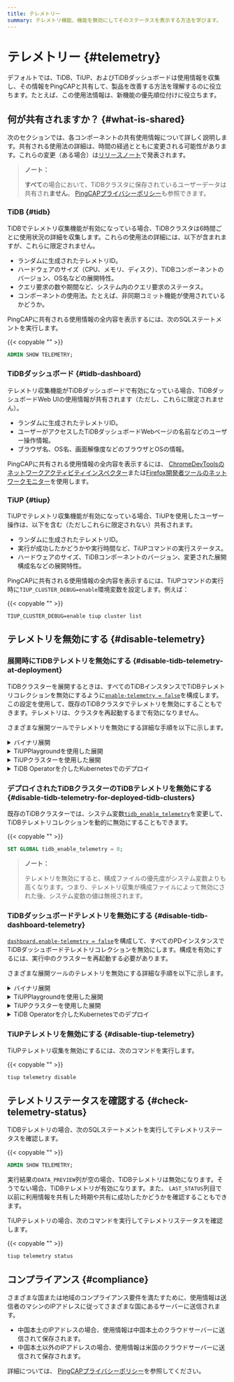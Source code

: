 ```yaml
---
title: テレメトリー
summary: テレメトリ機能、機能を無効にしてそのステータスを表示する方法を学びます。
---
```


# テレメトリー {#telemetry}

デフォルトでは、TiDB、TiUP、およびTiDBダッシュボードは使用情報を収集し、その情報をPingCAPと共有して、製品を改善する方法を理解するのに役立ちます。たとえば、この使用法情報は、新機能の優先順位付けに役立ちます。

## 何が共有されますか？ {#what-is-shared}

次のセクションでは、各コンポーネントの共有使用情報について詳しく説明します。共有される使用法の詳細は、時間の経過とともに変更される可能性があります。これらの変更（ある場合）は[リリースノート](/releases/release-notes.md)で発表されます。

> **ノート：**
>
> **すべて**の場合において、TiDBクラスタに保存されているユーザーデータは共有され<strong>ません</strong>。 [PingCAPプライバシーポリシー](https://pingcap.com/privacy-policy)も参照できます。

### TiDB {#tidb}

TiDBでテレメトリ収集機能が有効になっている場合、TiDBクラスタは6時間ごとに使用状況の詳細を収集します。これらの使用法の詳細には、以下が含まれますが、これらに限定されません。

-   ランダムに生成されたテレメトリID。
-   ハードウェアのサイズ（CPU、メモリ、ディスク）、TiDBコンポーネントのバージョン、OS名などの展開特性。
-   クエリ要求の数や期間など、システム内のクエリ要求のステータス。
-   コンポーネントの使用法。たとえば、非同期コミット機能が使用されているかどうか。

PingCAPに共有される使用情報の全内容を表示するには、次のSQLステートメントを実行します。

{{< copyable "" >}}

```sql
ADMIN SHOW TELEMETRY;
```

### TiDBダッシュボード {#tidb-dashboard}

テレメトリ収集機能がTiDBダッシュボードで有効になっている場合、TiDBダッシュボードWeb UIの使用情報が共有されます（ただし、これらに限定されません）。

-   ランダムに生成されたテレメトリID。
-   ユーザーがアクセスしたTiDBダッシュボードWebページの名前などのユーザー操作情報。
-   ブラウザ名、OS名、画面解像度などのブラウザとOSの情報。

PingCAPに共有される使用情報の全内容を表示するには、 [ChromeDevToolsのネットワークアクティビティインスペクター](https://developers.google.com/web/tools/chrome-devtools/network)または[Firefox開発者ツールのネットワークモニター](https://developer.mozilla.org/en-US/docs/Tools/Network_Monitor)を使用します。

### TiUP {#tiup}

TiUPでテレメトリ収集機能が有効になっている場合、TiUPを使用したユーザー操作は、以下を含む（ただしこれらに限定されない）共有されます。

-   ランダムに生成されたテレメトリID。
-   実行が成功したかどうかや実行時間など、TiUPコマンドの実行ステータス。
-   ハードウェアのサイズ、TiDBコンポーネントのバージョン、変更された展開構成名などの展開特性。

PingCAPに共有される使用情報の全内容を表示するには、TiUPコマンドの実行時に`TIUP_CLUSTER_DEBUG=enable`環境変数を設定します。例えば：

{{< copyable "" >}}

```shell
TIUP_CLUSTER_DEBUG=enable tiup cluster list
```

## テレメトリを無効にする {#disable-telemetry}

### 展開時にTiDBテレメトリを無効にする {#disable-tidb-telemetry-at-deployment}

TiDBクラスターを展開するときは、すべてのTiDBインスタンスでTiDBテレメトリコレクションを無効にするように[`enable-telemetry = false`](/tidb-configuration-file.md#enable-telemetry-new-in-v402)を構成します。この設定を使用して、既存のTiDBクラスタでテレメトリを無効にすることもできます。テレメトリは、クラスタを再起動するまで有効になりません。

さまざまな展開ツールでテレメトリを無効にする詳細な手順を以下に示します。

<details><summary>バイナリ展開</summary>

次の内容で構成ファイル`tidb_config.toml`を作成します。

{{< copyable "" >}}

```toml
enable-telemetry = false
```

上記の構成ファイルを有効にするには、TiDBを起動するときに`--config=tidb_config.toml`のコマンドラインパラメーターを指定します。

詳細については、 [TiDBConfiguration / コンフィグレーションオプション](/command-line-flags-for-tidb-configuration.md#--config)と[TiDBConfiguration / コンフィグレーションファイル](/tidb-configuration-file.md#enable-telemetry-new-in-v402)を参照してください。

</details>

<details><summary>TiUPPlaygroundを使用した展開</summary>

次の内容で構成ファイル`tidb_config.toml`を作成します。

{{< copyable "" >}}

```toml
enable-telemetry = false
```

TiUP Playgroundを起動するときは、上記の構成ファイルの`--db.config tidb_config.toml`コマンドラインパラメーターを指定して有効にします。例えば：

{{< copyable "" >}}

```shell
tiup playground --db.config tidb_config.toml
```

詳細については、 [ローカルTiDBクラスターをすばやくデプロイする](/tiup/tiup-playground.md)を参照してください。

</details>

<details><summary>TiUPクラスターを使用した展開</summary>

デプロイメントトポロジファイル`topology.yaml`を変更して、次のコンテンツを追加します。

{{< copyable "" >}}

```yaml
server_configs:
  tidb:
    enable-telemetry: false
```

</details>

<details><summary>TiDB Operatorを介したKubernetesでのデプロイ</summary>

`tidb-cluster.yaml`分の`spec.tidb.config.enable-telemetry: false`またはTidbClusterカスタムリソースを構成します。

詳細については、 [TiDB OperatorをKubernetesにデプロイ](https://docs.pingcap.com/tidb-in-kubernetes/stable/deploy-tidb-operator)を参照してください。

> **ノート：**
>
> この構成アイテムを有効にするには、 TiDB Operatorv1.1.3以降が必要です。

</details>

### デプロイされたTiDBクラスターのTiDBテレメトリを無効にする {#disable-tidb-telemetry-for-deployed-tidb-clusters}

既存のTiDBクラスターでは、システム変数[`tidb_enable_telemetry`](/system-variables.md#tidb_enable_telemetry-new-in-v402)を変更して、TiDBテレメトリコレクションを動的に無効にすることもできます。

{{< copyable "" >}}

```sql
SET GLOBAL tidb_enable_telemetry = 0;
```

> **ノート：**
>
> テレメトリを無効にすると、構成ファイルの優先度がシステム変数よりも高くなります。つまり、テレメトリ収集が構成ファイルによって無効にされた後、システム変数の値は無視されます。

### TiDBダッシュボードテレメトリを無効にする {#disable-tidb-dashboard-telemetry}

[`dashboard.enable-telemetry = false`](/pd-configuration-file.md#enable-telemetry)を構成して、すべてのPDインスタンスでTiDBダッシュボードテレメトリコレクションを無効にします。構成を有効にするには、実行中のクラスターを再起動する必要があります。

さまざまな展開ツールのテレメトリを無効にする詳細な手順を以下に示します。

<details><summary>バイナリ展開</summary>

次の内容で構成ファイル`pd_config.toml`を作成します。

{{< copyable "" >}}

```toml
[dashboard]
enable-telemetry = false
```

PDを開始するときに、 `--config=pd_config.toml`のコマンドラインパラメータを指定して有効にします。

詳細については、 [PDConfiguration / コンフィグレーションフラグ](/command-line-flags-for-pd-configuration.md#--config)と[PDConfiguration / コンフィグレーションファイル](/pd-configuration-file.md#enable-telemetry)を参照してください。

</details>

<details><summary>TiUPPlaygroundを使用した展開</summary>

次の内容で構成ファイル`pd_config.toml`を作成します。

{{< copyable "" >}}

```toml
[dashboard]
enable-telemetry = false
```

TiUP Playgroundを起動するときに、有効にする`--pd.config pd_config.toml`のコマンドラインパラメーターを指定します。次に例を示します。

{{< copyable "" >}}

```shell
tiup playground --pd.config pd_config.toml
```

詳細については、 [ローカルTiDBクラスターをすばやくデプロイする](/tiup/tiup-playground.md)を参照してください。

</details>

<details><summary>TiUPクラスターを使用した展開</summary>

デプロイメントトポロジファイル`topology.yaml`を変更して、次のコンテンツを追加します。

{{< copyable "" >}}

```yaml
server_configs:
  pd:
    dashboard.enable-telemetry: false
```

</details>

<details><summary>TiDB Operatorを介したKubernetesでのデプロイ</summary>

`tidb-cluster.yaml`分の`spec.pd.config.dashboard.enable-telemetry: false`またはTidbClusterカスタムリソースを構成します。

詳細については、 [TiDB OperatorをKubernetesにデプロイ](https://docs.pingcap.com/tidb-in-kubernetes/stable/deploy-tidb-operator)を参照してください。

> **ノート：**
>
> この構成アイテムを有効にするには、 TiDB Operatorv1.1.3以降が必要です。

</details>

### TiUPテレメトリを無効にする {#disable-tiup-telemetry}

TiUPテレメトリ収集を無効にするには、次のコマンドを実行します。

{{< copyable "" >}}

```shell
tiup telemetry disable
```

## テレメトリステータスを確認する {#check-telemetry-status}

TiDBテレメトリの場合、次のSQLステートメントを実行してテレメトリステータスを確認します。

{{< copyable "" >}}

```sql
ADMIN SHOW TELEMETRY;
```

実行結果の`DATA_PREVIEW`列が空の場合、TiDBテレメトリは無効になります。そうでない場合、TiDBテレメトリが有効になります。また、 `LAST_STATUS`列目で以前に利用情報を共有した時期や共有に成功したかどうかを確認することもできます。

TiUPテレメトリの場合、次のコマンドを実行してテレメトリステータスを確認します。

{{< copyable "" >}}

```shell
tiup telemetry status
```

## コンプライアンス {#compliance}

さまざまな国または地域のコンプライアンス要件を満たすために、使用情報は送信者のマシンのIPアドレスに従ってさまざまな国にあるサーバーに送信されます。

-   中国本土のIPアドレスの場合、使用情報は中国本土のクラウドサーバーに送信されて保存されます。
-   中国本土以外のIPアドレスの場合、使用情報は米国のクラウドサーバーに送信されて保存されます。

詳細については、 [PingCAPプライバシーポリシー](https://en.pingcap.com/privacy-policy/)を参照してください。

